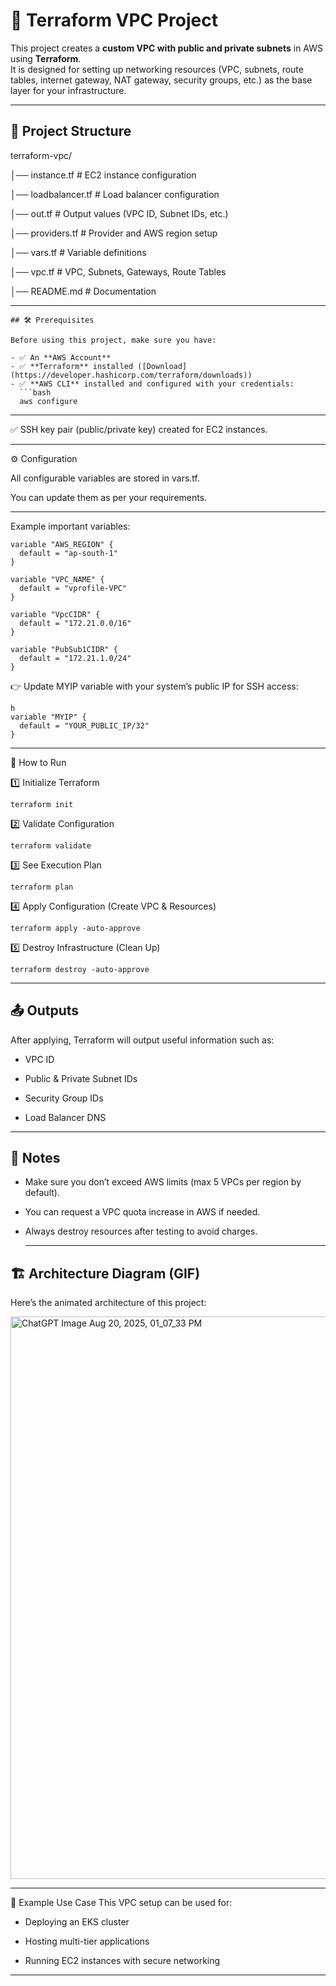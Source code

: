 # 🚀 Terraform VPC Project

This project creates a **custom VPC with public and private subnets** in AWS using **Terraform**.  
It is designed for setting up networking resources (VPC, subnets, route tables, internet gateway, NAT gateway, security groups, etc.) as the base layer for your infrastructure.

---

## 📂 Project Structure

terraform-vpc/

│── instance.tf # EC2 instance configuration

│── loadbalancer.tf # Load balancer configuration

│── out.tf # Output values (VPC ID, Subnet IDs, etc.)

│── providers.tf # Provider and AWS region setup

│── vars.tf # Variable definitions

│── vpc.tf # VPC, Subnets, Gateways, Route Tables

│── README.md # Documentation




---
```
## 🛠️ Prerequisites

Before using this project, make sure you have:

- ✅ An **AWS Account**
- ✅ **Terraform** installed ([Download](https://developer.hashicorp.com/terraform/downloads))
- ✅ **AWS CLI** installed and configured with your credentials:
  ```bash
  aws configure
```
---

✅ SSH key pair (public/private key) created for EC2 instances.

---
⚙️ Configuration

All configurable variables are stored in vars.tf.

You can update them as per your requirements.

---

Example important variables:

```
variable "AWS_REGION" {
  default = "ap-south-1"
}

variable "VPC_NAME" {
  default = "vprofile-VPC"
}

variable "VpcCIDR" {
  default = "172.21.0.0/16"
}

variable "PubSub1CIDR" {
  default = "172.21.1.0/24"
}
```
👉 Update MYIP variable with your system’s public IP for SSH access:

```
h
variable "MYIP" {
  default = "YOUR_PUBLIC_IP/32"
}
```
---
🚀 How to Run

1️⃣ Initialize Terraform
```
terraform init
```
2️⃣ Validate Configuration
```
terraform validate
```
3️⃣ See Execution Plan
```
terraform plan
```
4️⃣ Apply Configuration (Create VPC & Resources)
```
terraform apply -auto-approve
```
5️⃣ Destroy Infrastructure (Clean Up)
```
terraform destroy -auto-approve
```
---
## 📤 Outputs

After applying, Terraform will output useful information such as:

- VPC ID

- Public & Private Subnet IDs

- Security Group IDs

- Load Balancer DNS

---

## 📝 Notes

- Make sure you don’t exceed AWS limits (max 5 VPCs per region by default).

- You can request a VPC quota increase in AWS if needed.

- Always destroy resources after testing to avoid charges.

  ---
 ## 🏗️ Architecture Diagram (GIF)

Here’s the animated architecture of this project:

<img width="1340" height="900" alt="ChatGPT Image Aug 20, 2025, 01_07_33 PM" src="https://github.com/user-attachments/assets/c7937f4d-4314-45af-a061-4e9bc33d0284" />


---

📌 Example Use Case
This VPC setup can be used for:

- Deploying an EKS cluster

- Hosting multi-tier applications

- Running EC2 instances with secure networking
---
